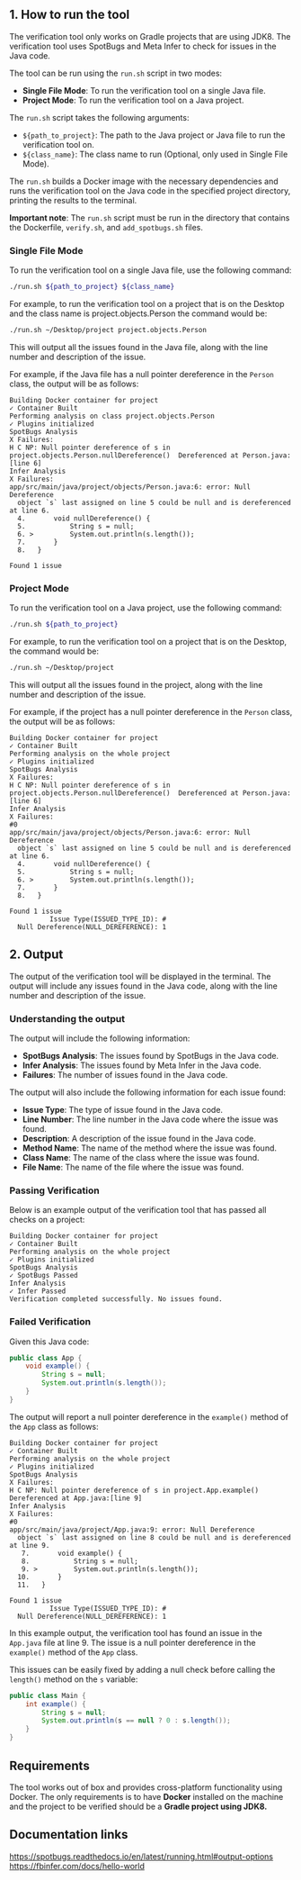 ## 1. How to run the tool
The verification tool only works on Gradle projects that are using JDK8. The verification tool uses SpotBugs and Meta Infer to check for issues in the Java code.

The tool can be run using the `run.sh` script in two modes:
- **Single File Mode**: To run the verification tool on a single Java file.
- **Project Mode**: To run the verification tool on a Java project.

The `run.sh` script takes the following arguments:
- `${path_to_project}`: The path to the Java project or Java file to run the verification tool on.
- `${class_name}`: The class name to run (Optional, only used in Single File Mode).

The `run.sh` builds a Docker image with the necessary dependencies and runs the verification tool on the Java code in the
specified project directory, printing the results to the terminal.

**Important note**: The `run.sh` script must be run in the directory that contains the Dockerfile, 
`verify.sh`, and `add_spotbugs.sh` files.

### Single File Mode
To run the verification tool on a single Java file, use the following command:
```bash
./run.sh ${path_to_project} ${class_name}
```
For example, to run the verification tool on a project that is on the Desktop  and the class name is project.objects.Person
the command would be:
```bash
./run.sh ~/Desktop/project project.objects.Person
```

This will output all the issues found in the Java file, along with the line number and description of the issue.

For example, if the Java file has a null pointer dereference in the `Person` class, the output will be as follows:
```
Building Docker container for project
✓ Container Built
Performing analysis on class project.objects.Person
✓ Plugins initialized
SpotBugs Analysis
X Failures:
H C NP: Null pointer dereference of s in project.objects.Person.nullDereference()  Dereferenced at Person.java:[line 6]
Infer Analysis
X Failures:
app/src/main/java/project/objects/Person.java:6: error: Null Dereference
  object `s` last assigned on line 5 could be null and is dereferenced at line 6.
  4.       void nullDereference() {
  5.           String s = null;
  6. >         System.out.println(s.length());
  7.       }
  8.   }

Found 1 issue
```

### Project Mode
To run the verification tool on a Java project, use the following command:
```bash
./run.sh ${path_to_project}
```
For example, to run the verification tool on a project that is on the Desktop, the command would be:
```bash
./run.sh ~/Desktop/project
```

This will output all the issues found in the project, along with the line number and description of the issue.

For example, if the project has a null pointer dereference in the `Person` class, the output will be as follows:
```
Building Docker container for project
✓ Container Built
Performing analysis on the whole project
✓ Plugins initialized
SpotBugs Analysis
X Failures:
H C NP: Null pointer dereference of s in project.objects.Person.nullDereference()  Dereferenced at Person.java:[line 6]
Infer Analysis
X Failures:
#0
app/src/main/java/project/objects/Person.java:6: error: Null Dereference
  object `s` last assigned on line 5 could be null and is dereferenced at line 6.
  4.       void nullDereference() {
  5.           String s = null;
  6. >         System.out.println(s.length());
  7.       }
  8.   }

Found 1 issue
          Issue Type(ISSUED_TYPE_ID): #
  Null Dereference(NULL_DEREFERENCE): 1
```

## 2. Output
The output of the verification tool will be displayed in the terminal. The output will include any issues found in the 
Java code, along with the line number and description of the issue. 

### Understanding the output
The output will include the following information:
- **SpotBugs Analysis**: The issues found by SpotBugs in the Java code.
- **Infer Analysis**: The issues found by Meta Infer in the Java code.
- **Failures**: The number of issues found in the Java code.

The output will also include the following information for each issue found:
- **Issue Type**: The type of issue found in the Java code.
- **Line Number**: The line number in the Java code where the issue was found.
- **Description**: A description of the issue found in the Java code.
- **Method Name**: The name of the method where the issue was found.
- **Class Name**: The name of the class where the issue was found.
- **File Name**: The name of the file where the issue was found.

### Passing Verification
Below is an example output of the verification tool that has passed all checks on a project:
```
Building Docker container for project
✓ Container Built
Performing analysis on the whole project
✓ Plugins initialized
SpotBugs Analysis
✓ SpotBugs Passed
Infer Analysis
✓ Infer Passed
Verification completed successfully. No issues found.
```

### Failed Verification
Given this Java code:
```java
public class App {
    void example() {
        String s = null;
        System.out.println(s.length());
    }
}
```
The output will report a null pointer dereference in the `example()` method of the `App` class as follows:
```
Building Docker container for project
✓ Container Built
Performing analysis on the whole project
✓ Plugins initialized
SpotBugs Analysis
X Failures:
H C NP: Null pointer dereference of s in project.App.example()  Dereferenced at App.java:[line 9]
Infer Analysis
X Failures:
#0
app/src/main/java/project/App.java:9: error: Null Dereference
  object `s` last assigned on line 8 could be null and is dereferenced at line 9.
   7.       void example() {
   8.           String s = null;
   9. >         System.out.println(s.length());
  10.       }
  11.   }

Found 1 issue
          Issue Type(ISSUED_TYPE_ID): #
  Null Dereference(NULL_DEREFERENCE): 1
```

In this example output, the verification tool has found an issue in the `App.java` file at line 9. The issue is a 
null pointer dereference in the `example()` method of the `App` class.

This issues can be easily fixed by adding a null check before calling the `length()` method on the `s` variable:
```java
public class Main {
    int example() {
        String s = null;
        System.out.println(s == null ? 0 : s.length());
    }
}
```

## Requirements
The tool works out of box and provides cross-platform functionality using Docker. 
The only requirements is to have **Docker** installed on the machine and the project to be verified should be a **Gradle project using JDK8.**

## Documentation links
https://spotbugs.readthedocs.io/en/latest/running.html#output-options
https://fbinfer.com/docs/hello-world